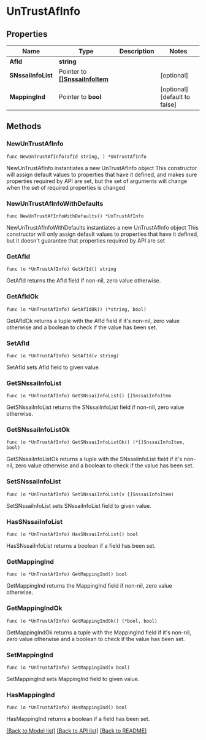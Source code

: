 # UnTrustAfInfo

## Properties

Name | Type | Description | Notes
------------ | ------------- | ------------- | -------------
**AfId** | **string** |  | 
**SNssaiInfoList** | Pointer to [**[]SnssaiInfoItem**](SnssaiInfoItem.md) |  | [optional] 
**MappingInd** | Pointer to **bool** |  | [optional] [default to false]

## Methods

### NewUnTrustAfInfo

`func NewUnTrustAfInfo(afId string, ) *UnTrustAfInfo`

NewUnTrustAfInfo instantiates a new UnTrustAfInfo object
This constructor will assign default values to properties that have it defined,
and makes sure properties required by API are set, but the set of arguments
will change when the set of required properties is changed

### NewUnTrustAfInfoWithDefaults

`func NewUnTrustAfInfoWithDefaults() *UnTrustAfInfo`

NewUnTrustAfInfoWithDefaults instantiates a new UnTrustAfInfo object
This constructor will only assign default values to properties that have it defined,
but it doesn't guarantee that properties required by API are set

### GetAfId

`func (o *UnTrustAfInfo) GetAfId() string`

GetAfId returns the AfId field if non-nil, zero value otherwise.

### GetAfIdOk

`func (o *UnTrustAfInfo) GetAfIdOk() (*string, bool)`

GetAfIdOk returns a tuple with the AfId field if it's non-nil, zero value otherwise
and a boolean to check if the value has been set.

### SetAfId

`func (o *UnTrustAfInfo) SetAfId(v string)`

SetAfId sets AfId field to given value.


### GetSNssaiInfoList

`func (o *UnTrustAfInfo) GetSNssaiInfoList() []SnssaiInfoItem`

GetSNssaiInfoList returns the SNssaiInfoList field if non-nil, zero value otherwise.

### GetSNssaiInfoListOk

`func (o *UnTrustAfInfo) GetSNssaiInfoListOk() (*[]SnssaiInfoItem, bool)`

GetSNssaiInfoListOk returns a tuple with the SNssaiInfoList field if it's non-nil, zero value otherwise
and a boolean to check if the value has been set.

### SetSNssaiInfoList

`func (o *UnTrustAfInfo) SetSNssaiInfoList(v []SnssaiInfoItem)`

SetSNssaiInfoList sets SNssaiInfoList field to given value.

### HasSNssaiInfoList

`func (o *UnTrustAfInfo) HasSNssaiInfoList() bool`

HasSNssaiInfoList returns a boolean if a field has been set.

### GetMappingInd

`func (o *UnTrustAfInfo) GetMappingInd() bool`

GetMappingInd returns the MappingInd field if non-nil, zero value otherwise.

### GetMappingIndOk

`func (o *UnTrustAfInfo) GetMappingIndOk() (*bool, bool)`

GetMappingIndOk returns a tuple with the MappingInd field if it's non-nil, zero value otherwise
and a boolean to check if the value has been set.

### SetMappingInd

`func (o *UnTrustAfInfo) SetMappingInd(v bool)`

SetMappingInd sets MappingInd field to given value.

### HasMappingInd

`func (o *UnTrustAfInfo) HasMappingInd() bool`

HasMappingInd returns a boolean if a field has been set.


[[Back to Model list]](../README.md#documentation-for-models) [[Back to API list]](../README.md#documentation-for-api-endpoints) [[Back to README]](../README.md)


